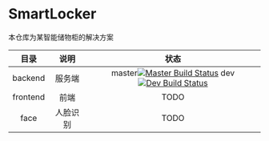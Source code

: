 # SmartLocker

本仓库为某智能储物柜的解决方案

|   目录   |   说明   |   状态   |
| :------: | :------: | :------: |
| backend  |  服务端  | master[![Master Build Status](https://travis-ci.org/panpaul/SmartLocker.svg?branch=master)](https://travis-ci.org/panpaul/SmartLocker) dev[![Dev Build Status](https://travis-ci.org/panpaul/SmartLocker.svg?branch=dev)](https://travis-ci.org/panpaul/SmartLocker) |
| frontend |   前端   |   TODO   |
|   face   | 人脸识别 |   TODO   |

